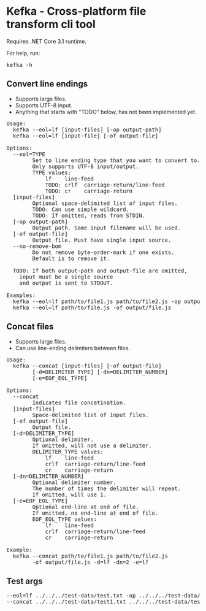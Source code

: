 # Kefka - Cross-platform file transform cli tool

Requires .NET Core 3.1 runtime.

For help, run:
<pre>
kefka -h
</pre>

## Convert line endings
* Supports large files.
* Supports UTF-8 input.
* Anything that starts with "TODO" below, has not been implemented yet.
<pre>
Usage:
  kefka --eol=lf [input-files] [-op output-path]
  kefka --eol=lf [input-file] [-of output-file]

Options:
  --eol=TYPE
        Set to line ending type that you want to convert to.
        Only supports UTF-8 input/output.
        TYPE values:
            lf    line-feed
            TODO: crlf  carriage-return/line-feed
            TODO: cr    carriage-return
  [input-files]
        Optional space-delimited list of input files.
        TODO: Can use simple wildcard.
        TODO: If omitted, reads from STDIN.
  [-op output-path]
        Output path. Same input filename will be used.
  [-of output-file]
        Output file. Must have single input source.
  --no-remove-bom
        Do not remove byte-order-mark if one exists.
        Default is to remove it.

  TODO: If both output-path and output-file are omitted,
    input must be a single source
    and output is sent to STDOUT.

Examples:
  kefka --eol=lf path/to/file1.js path/to/file2.js -op output/path
  kefka --eol=lf path/to/file.js -of output/file.js
</pre>


## Concat files
* Supports large files.
* Can use line-ending delimiters between files.
<pre>
Usage:
  kefka --concat [input-files] [-of output-file]
        [-d=DELIMITER_TYPE] [-dn=DELIMITER_NUMBER]
        [-e=EOF_EOL_TYPE]

Options:
  --concat
        Indicates file concatination.
  [input-files]
        Space-delimited list of input files.
  [-of output-file]
        Output file.
  [-d=DELIMITER_TYPE]
        Optional delimiter.
        If omitted, will not use a delimiter.
        DELIMITER_TYPE values:
            lf    line-feed
            crlf  carriage-return/line-feed
            cr    carriage-return
  [-dn=DELIMITER_NUMBER]
        Optional delimiter number.
        The number of times the delimiter will repeat.
        If omitted, will use 1.
  [-e=EOF_EOL_TYPE]
        Optional end-line at end of file.
        If omitted, no end-line at end of file.
        EOF_EOL_TYPE values:
            lf    line-feed
            crlf  carriage-return/line-feed
            cr    carriage-return

Example:
  kefka --concat path/to/file1.js path/to/file2.js
        -of output/file.js -d=lf -dn=2 -e=lf
</pre>

## Test args
<pre>
--eol=lf ../../../test-data/test.txt -op ../../../test-data/output/
--concat ../../../test-data/test1.txt ../../../test-data/test2.txt -of ../../../test-data/output/concat.txt -d=lf -dn=2 -e=lf
</pre>
